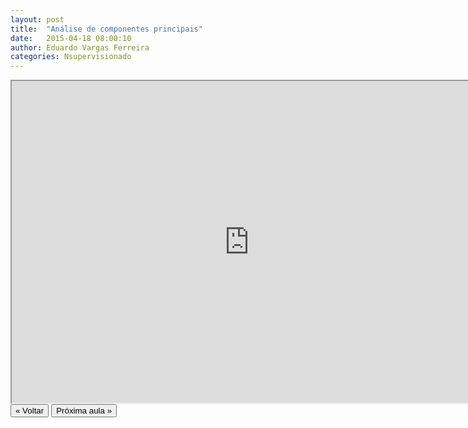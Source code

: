 ```yaml
---
layout: post
title:  "Análise de componentes principais"
date:   2015-04-18 08:00:10
author: Eduardo Vargas Ferreira
categories: Nsupervisionado 
---
```


<center>
<iframe width="760" height="515" src="https://www.youtube.com/embed/Rrq6T9s52yM?autoplay=0"> </iframe>
</center>


<FORM>
<INPUT Type="BUTTON" align="left" Value="&laquo; Voltar" Onclick="window.location.href='https://eduardoleg.github.io/ML4all/1parte/'">
<INPUT Type="BUTTON" align="left" Value="Próxima aula &raquo;" Onclick="window.location.href='https://eduardoleg.github.io/ML4all/nsupervisionado/2015/04/18/aula11.html'">
</FORM>
